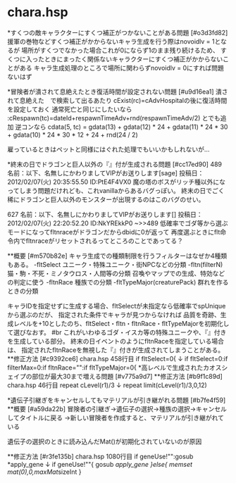 # chara.hsp


*すくつの敵キャラクターにすくつ補正がつかないことがある問題 [#o3d3fd82]
援軍の巻物などすくつ補正がかからないキャラ生成を行う際はnovoidlv = 1となるが
場所がすくつでなかった場合これが0にならず1のまま残り続けるため、
すくつに入ったときにまったく関係ないキャラクターにすくつ補正がかからないことがある
キャラ生成処理のところで場所に関わらずnovoidlv = 0にすれば問題ないはず

*冒険者が潰されて息絶えたとき復活時間が設定されない問題 [#u9d16ea1]
潰されて息絶えた　で検索して出るあたり
cExist(rc)=cAdvHospitalの後に復活時間を設定しておく
通常死亡と同じにしたいなら
:cRespawn(tc)=dateId+respawnTimeAdv+rnd(respawnTimeAdv/2) とでも追加
逆コンなら
cdata(5, tc) = gdata(13) + gdata(12) * 24 + gdata(11) * 24 * 30 + gdata(10) * 24 * 30 * 12 + 24 + rnd(24 / 2)

雇っているときはペットと同様にはぐれた処理でもいいかもしれないが…

*終末の日でドラゴンと巨人以外の『』付が生成される問題 [#cc17ed90]
489 名前：以下、名無しにかわりましてVIPがお送りします[sage] 投稿日：2012/02/07(火) 20:35:55.50 ID:PtE4F4VX0
魔の塔のボスがリッチ種以外になってしまう問題だけれども、これvanillaからあるバグっぽい。
終末の日でごく稀にドラゴンと巨人以外のモンスターが出現するのはこのバグのせい。

627 名前：以下、名無しにかわりましてVIPがお送りします[] 投稿日：2012/02/07(火) 22:20:52.20 ID:NkYREkkP0
~>>489
低確率でゴダ等から選ぶモードになってfltnraceがドラゴンだからdbidに0が返って
再度選ぶときにflt命令内でfltnraceがリセットされるってところのことであってる？

**概要 [#m570b82e]
キャラ生成での種類制限を行うフィルターはなぜか4種類もある。
-fltSelect
ユニーク・特殊ユニーク・街NPCなどの分類
-fltn(filterN)
猫・駒・不死・ミノタウロス・人間等の分類
召喚やマップでの生成、特効などの判定に使う
-fltnRace
種族での分類
-fltTypeMajor(creaturePack)
群れを作るときの分類

キャラIDを指定せずに生成する場合、fltSelectが未指定なら低確率でspUniqueから選ぶのだが、
指定された条件でキャラが見つからなければ
品質を奇跡、生成レベルを+10としたのち、fltSelect・fltn・fltnRace・fltTypeMajorを初期化して選びなおす。
#br
これがいわゆるゴダ・イスカ等の特殊ユニークや、『』付きを生成している部分。
終末の日イベントのようにfltnRaceを指定している場合は、
指定されたfltnRaceを無視した『』付きが生成されてしまうことがある。
**修正方法 [#c9392ce6]
chara.hsp 458行目
    if fltSelect=0{
↓
    if fltSelect=0:if filterMax=0:if fltnRace="":if fltTypeMajor=0{
*高レベルで生成されたカオスシェイプの部位が最大30まで増える問題 [#v775a9d7]
**修正方法 [#b9f1c89d]
chara.hsp 46行目
    repeat cLevel(r1)/3
↓
    repeat limit(cLevel(r1)/3,0,12)

*遺伝子引継ぎをキャンセルしてもマテリアルが引き継がれる問題 [#b7fe4f59]
**概要 [#a59da22b]
冒険者の引継ぎ→遺伝子の選択→種族の選択→キャンセルしてタイトルに戻る
→新しい冒険者を作成すると、マテリアルが引き継がれている

遺伝子の選択のときに読み込んだMat()が初期化されていないのが原因

**修正方法 [#r3fe135b]
chara.hsp 1080行目
  if geneUse!"":gosub *apply_gene
↓
  if geneUse!""{
    gosub *apply_gene
  }else{
    memset mat(0),0,maxMat*sizeInt
  }

